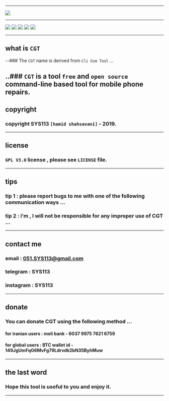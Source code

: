 ------------------------------------------------------------------------------------------------------------------

![](https://github.com/sys113/CliGsmTool/raw/master/CGT.png)

------------------------------------------------------------------------------------------------------------------

![](https://img.shields.io/github/stars/SYS113/CliGsmTool.svg)
![](https://img.shields.io/github/forks/SYS113/CliGsmTool.svg)
![](https://img.shields.io/github/tag/SYS113/CliGsmTool.svg)
![](https://img.shields.io/github/release/SYS113/CliGsmTool.svg)
![](https://img.shields.io/github/issues/SYS113/CliGsmTool.svg)

------------------------------------------------------------------------------------------------------------------

## what is `CGT`

--### The `CGT` name is derived from `Cli Gsm Tool` ...

..### `CGT` is a tool `free` and ```open source``` command-line based tool for mobile phone repairs.
------------------------------------------------------------------------------------------------------------------

## copyright 

### copyright SYS113 `[hamid shahsavani]` - 2019.

------------------------------------------------------------------------------------------------------------------

## license 

### `GPL V3.0` license , please see `LICENSE` file.

------------------------------------------------------------------------------------------------------------------

## tips 

### tip 1 : please report bugs to me with one of the following communication ways ...
### tip 2 : i'm , I will not be responsible for any improper use of CGT ...

------------------------------------------------------------------------------------------------------------------

## contact me 

### email      : 051.SYS113@gmail.com
### telegram   : SYS113
### instagram  : SYS113

------------------------------------------------------------------------------------------------------------------

## donate 

### You can donate CGT using the following method ...

#### for iranian users :   meli bank   - 6037 9975 7621 6759
#### for global  users : BTC wallet id - 149JgUmFqG6MvFg79Ldrvdk2bN35ByhMuw
	
-------------------------------------------------------------------------------------------------------------------

## the last word 

### Hope this tool is useful to you and enjoy it.

-------------------------------------------------------------------------------------------------------------------
